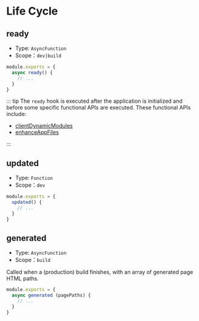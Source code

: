 # Life Cycle

## ready

- Type: `AsyncFunction`
- Scope：`dev|build`

```js
module.exports = {
  async ready() {
    // ...
  }
}
```

::: tip
The `ready` hook is executed after the application is initialized and before some specific functional APIs are executed. These functional APIs include:

- [clientDynamicModules](./option-api.md#clientdynamicmodules)
- [enhanceAppFiles](./option-api.md#enhanceappfiles)

:::

## updated

- Type: `Function`
- Scope：`dev`

```js
module.exports = {
  updated() {
    // ...
  }
}
```

## generated

- Type: `AsyncFunction`
- Scope：`build`

 Called when a (production) build finishes, with an array of generated page HTML paths.

``` js
module.exports = {
  async generated (pagePaths) {
    // ...
  }
}
```
